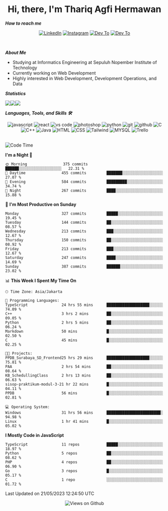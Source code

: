 <div align="center">
  <h1>Hi, there, I'm Thariq Agfi Hermawan</h1>
</div>


***How to reach me***
<p align='center'>
   <a href="https://www.linkedin.com/in/thariqagfihermawan" target="_blank"><img src="https://img.shields.io/badge/LinkedIn-0077B5?style=for-the-badge&logo=linkedin&logoColor=white" alt="LinkedIn"></a>
   <a href="https://www.instagram.com/thoriqagfi" target="_blank"><img src="https://img.shields.io/badge/Instagram-E4405F?style=for-the-badge&logo=instagram&logoColor=white" alt="Instagram"></a>
   <a href="https://medium.com/@thoriq.aghfi60" target="_blank"><img src="https://img.shields.io/badge/Medium-12100E?style=for-the-badge&logo=medium&logoColor=white" alt="Dev To"></a>
   <a href="https://linktr.ee/thoriqagfi" target="_blank"><img src="https://img.shields.io/badge/linktree-1de9b6?style=for-the-badge&logo=linktree&logoColor=white" alt="Dev To"></a>
</p>

<br>

***About Me***
- Studying at Informatics Engineering at Sepuluh Nopember Institute of Technology
- Currently working on Web Development
- Highly interested in Web Development, Development Operations, and Data

***Statistics***

<!-- [![GitHub Streak](http://github-readme-streak-stats.herokuapp.com?user=thoriqagfi&theme=dark)](https://git.io/streak-stats) -->

<div align="center">
  <div style="display: flex;">
    <img src="http://github-readme-streak-stats.herokuapp.com?user=thoriqagfi&theme=chartreuse-dark"/>
    <img src="https://github-readme-stats.vercel.app/api/top-langs/?username=thoriqagfi&layout=compact&&theme=chartreuse-dark&langs_count=8)](https://github.com/thoriqagfi"/>
    <img src="https://github-readme-stats.vercel.app/api?username=thoriqagfi&show_icons=true&theme=chartreuse-dark"/>
  </div>
</div>

<!-- [![Top Langs](https://github-readme-stats.vercel.app/api/top-langs/?username=thoriqagfi&layout=compact&&theme=chartreuse-dark&langs_count=8)](https://github.com/thoriqagfi)
< ![Agfi's GitHub stats](https://github-readme-stats.vercel.app/api?username=thoriqagfi&show_icons=true&theme=chartreuse-dark) -->

***Languages, Tools, and Skills 🛠***

  <div align="center">
    <img src="https://img.shields.io/badge/JavaScript-F7DF1E?style=for-the-badge&logo=javascript&logoColor=black" alt="javascript" />
    <img src="https://img.shields.io/badge/React-61DAFB?style=for-the-badge&logo=react&logoColor=black" alt="react" />
    <img src="https://img.shields.io/badge/vs%20code-007ACC?style=for-the-badge&logo=visual%20studio%20code&logoColor=white" alt="vs code" />
    <img src="https://img.shields.io/badge/adobe%20photoshop-31A8FF?style=for-the-badge&logo=adobe%20photoshop&logoColor=white" alt="photoshop" />
    <img src="https://img.shields.io/badge/python-3776AB?style=for-the-badge&logo=python&logoColor=white" alt="python" />
    <img src="https://img.shields.io/badge/Git-F05032?style=for-the-badge&logo=git&logoColor=white" alt="git" />
    <img src="https://img.shields.io/badge/GitHub-100000?style=for-the-badge&logo=github&logoColor=white" alt="github" />
    <img src="https://img.shields.io/badge/c-%2300599C.svg?style=for-the-badge&logo=c&logoColor=white" alt="C" />
    <img src="https://img.shields.io/badge/c++-%2300599C.svg?style=for-the-badge&logo=c%2B%2B&logoColor=white" alt="C++" />
    <img src="https://img.shields.io/badge/Java-ED8B00?style=for-the-badge&logo=java&logoColor=white" alt="Java"/>
    <img src="https://img.shields.io/badge/HTML5-E34F26?style=for-the-badge&logo=html5&logoColor=white" alt="HTML" />
    <img src="https://img.shields.io/badge/CSS-239120?&style=for-the-badge&logo=css3&logoColor=white" alt ="CSS" />
    <img src="https://img.shields.io/badge/tailwindcss-%2338B2AC.svg?style=for-the-badge&logo=tailwind-css&logoColor=white" alt="Tailwind" />
    <img src="https://img.shields.io/badge/MySQL-00000F?style=for-the-badge&logo=mysql&logoColor=white" alt="MYSQL" />
    <img src="https://img.shields.io/badge/Trello-%23026AA7.svg?style=for-the-badge&logo=Trello&logoColor=white" alt="Trello" />
  </div><br>

<!--START_SECTION:waka-->
![Code Time](http://img.shields.io/badge/Code%20Time-378%20hrs%207%20mins-blue)

**I'm a Night 🦉** 

```text
🌞 Morning                375 commits         ██████░░░░░░░░░░░░░░░░░░░   22.31 % 
🌆 Daytime                455 commits         ███████░░░░░░░░░░░░░░░░░░   27.07 % 
🌃 Evening                584 commits         █████████░░░░░░░░░░░░░░░░   34.74 % 
🌙 Night                  267 commits         ████░░░░░░░░░░░░░░░░░░░░░   15.88 % 
```
📅 **I'm Most Productive on Sunday** 

```text
Monday                   327 commits         █████░░░░░░░░░░░░░░░░░░░░   19.45 % 
Tuesday                  144 commits         ██░░░░░░░░░░░░░░░░░░░░░░░   08.57 % 
Wednesday                213 commits         ███░░░░░░░░░░░░░░░░░░░░░░   12.67 % 
Thursday                 150 commits         ██░░░░░░░░░░░░░░░░░░░░░░░   08.92 % 
Friday                   213 commits         ███░░░░░░░░░░░░░░░░░░░░░░   12.67 % 
Saturday                 247 commits         ████░░░░░░░░░░░░░░░░░░░░░   14.69 % 
Sunday                   387 commits         ██████░░░░░░░░░░░░░░░░░░░   23.02 % 
```


📊 **This Week I Spent My Time On** 

```text
🕑︎ Time Zone: Asia/Jakarta

💬 Programming Languages: 
TypeScript               24 hrs 55 mins      ███████████████████░░░░░░   74.09 % 
C++                      3 hrs 2 mins        ██░░░░░░░░░░░░░░░░░░░░░░░   09.05 % 
Python                   2 hrs 5 mins        ██░░░░░░░░░░░░░░░░░░░░░░░   06.24 % 
Markdown                 50 mins             █░░░░░░░░░░░░░░░░░░░░░░░░   02.50 % 
C                        45 mins             █░░░░░░░░░░░░░░░░░░░░░░░░   02.25 % 

🐱‍💻 Projects: 
PPDB_Surabaya_SD_Frontend25 hrs 29 mins      ███████████████████░░░░░░   75.81 % 
PAA                      2 hrs 54 mins       ██░░░░░░░░░░░░░░░░░░░░░░░   08.64 % 
KB_SchedullingClass      2 hrs 13 mins       ██░░░░░░░░░░░░░░░░░░░░░░░   06.63 % 
sisop-praktikum-modul-3-21 hr 22 mins        █░░░░░░░░░░░░░░░░░░░░░░░░   04.11 % 
PPDB                     56 mins             █░░░░░░░░░░░░░░░░░░░░░░░░   02.81 % 

💻 Operating System: 
Windows                  31 hrs 56 mins      ████████████████████████░   94.98 % 
Linux                    1 hr 41 mins        █░░░░░░░░░░░░░░░░░░░░░░░░   05.02 % 
```

**I Mostly Code in JavaScript** 

```text
TypeScript               11 repos            █████░░░░░░░░░░░░░░░░░░░░   18.97 % 
Python                   5 repos             ██░░░░░░░░░░░░░░░░░░░░░░░   08.62 % 
PHP                      4 repos             ██░░░░░░░░░░░░░░░░░░░░░░░   06.90 % 
Go                       3 repos             █░░░░░░░░░░░░░░░░░░░░░░░░   05.17 % 
C                        1 repo              ░░░░░░░░░░░░░░░░░░░░░░░░░   01.72 % 
```




 Last Updated on 21/05/2023 12:24:50 UTC
<!--END_SECTION:waka-->

<div align="center">
<img src="https://komarev.com/ghpvc/?username=thoriqagfi&color=blue" alt="Views on Github" />
</div>